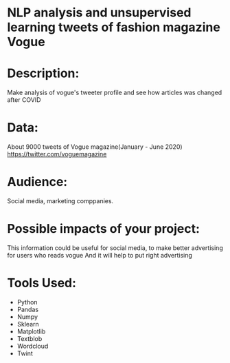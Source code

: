# NLP analysis and unsupervised learning tweets of fashion magazine Vogue

# Description:
Make analysis of vogue's tweeter profile and see how articles was changed after COVID

# Data:
About 9000 tweets of Vogue magazine(January - June 2020)
https://twitter.com/voguemagazine

# Audience: 
Social media, marketing comppanies.

# Possible impacts of your project:
This information could be useful for social media, to make better advertising for users who reads vogue And it will help to put right advertising 

# Tools Used:
- Python
- Pandas
- Numpy
- Sklearn
- Matplotlib
- Textblob
- Wordcloud
- Twint
